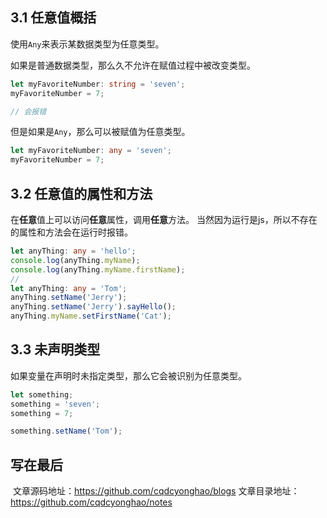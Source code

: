 ## 3.1 任意值概括
使用`Any`来表示某数据类型为任意类型。
​

如果是普通数据类型，那么久不允许在赋值过程中被改变类型。
```typescript
let myFavoriteNumber: string = 'seven';
myFavoriteNumber = 7;

// 会报错
```
但是如果是`Any`，那么可以被赋值为任意类型。
```typescript
let myFavoriteNumber: any = 'seven';
myFavoriteNumber = 7;
```
## 
## 3.2 任意值的属性和方法
在**任意**值上可以访问**任意**属性，调用**任意**方法。
当然因为运行是js，所以不存在的属性和方法会在运行时报错。
```typescript
let anyThing: any = 'hello';
console.log(anyThing.myName);
console.log(anyThing.myName.firstName);
//
let anyThing: any = 'Tom';
anyThing.setName('Jerry');
anyThing.setName('Jerry').sayHello();
anyThing.myName.setFirstName('Cat');
```
## 
## 3.3 未声明类型
如果变量在声明时未指定类型，那么它会被识别为任意类型。
```typescript
let something;
something = 'seven';
something = 7;

something.setName('Tom');
```

## 写在最后
​
文章源码地址：https://github.com/cqdcyonghao/blogs
文章目录地址：https://github.com/cqdcyonghao/notes
